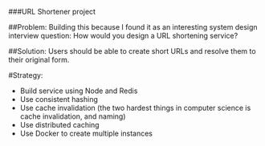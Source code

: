 ###URL Shortener project

##Problem:
Building this because I found it as an interesting system design interview question: 
How would you design a URL shortening service? 

##Solution:
Users should be able to create short URLs and resolve them to their original form.

#Strategy:
- Build service using Node and Redis
- Use consistent hashing
- Use cache invalidation (the two hardest things in computer science is cache invalidation, and naming)
- Use distributed caching
- Use Docker to create multiple instances